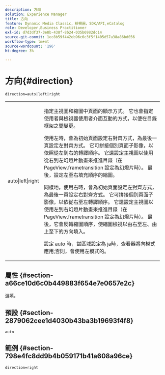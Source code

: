 ```yaml
---
description: 方向
solution: Experience Manager
title: 方向
feature: Dynamic Media Classic，檢視器，SDK/API,eCatalog
role: Developer,Business Practitioner
exl-id: d7d3df37-3e8b-438f-8b24-035b6982dc14
source-git-commit: 1ec8b59f442eb96c6c3f5f1405d57a38a86bd056
workflow-type: tm+mt
source-wordcount: '196'
ht-degree: 3%

---
```


# 方向{#direction}

`direction=auto|left|right`

<table id="table_1D425B7685D448459CD3FE8D683C813C"> 
 <tbody> 
  <tr> 
   <td colname="col1"> <p> <span class="codeph"> auto|left|right  </span> </p> </td> 
   <td colname="col2"> <p>指定主視圖和縮圖中頁面的顯示方式。 它也會指定使用者與檢視器使用者介面互動的方式，以便在目錄框架之間變更。 </p> <p>使用<span class="codeph">左</span>時，會為初始頁面設定右對齊方式，為最後一頁設定左對齊方式。 它可拼接個別頁面子影像，以依照從左到右的轉譯順序。 它還設定主視圖以使用從右到左幻燈片動畫來推進目錄（在<span class="codeph"> PageView.frametransition </span>設定為幻燈片時）。 最後，設定左至右填充順序的縮圖。 </p> <p>同樣地，使用<span class="codeph">右</span>時，會為初始頁面設定左對齊方式，為最後一頁設定右對齊方式。 它可拼接個別頁面子影像，以依從右至左轉譯順序。 它還設定主視圖以使用左到右幻燈片動畫來推進目錄（在<span class="codeph"> PageView.frametransition </span>設定為幻燈片時）。 最後，它會反轉縮圖順序，使縮圖檢視以由右至左、由上至下的方向填入。 </p> <p>設定<span class="codeph"> auto </span>時，當區域設定為<span class="codeph"> ja時，查看器將<span class="codeph">向</span>模式應用;</span>否則，會使用左</span>模式的<span class="codeph">。 </span></p> </td> 
  </tr> 
 </tbody> 
</table>

## 屬性 {#section-a66ce10d6c0b449883f654e7e0657e2c}

選填。

## 預設 {#section-2879062cee1d4030b43ba3b19693f4f8}

`auto`

## 範例 {#section-798e4fc8dd9b4b059171b41a608a96ce}

`direction=right`

